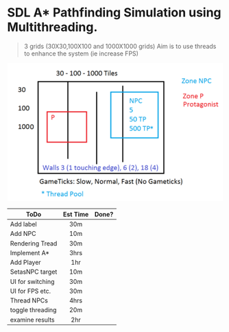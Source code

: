 # SDL A* Pathfinding Simulation using Multithreading.

>3 grids (30X30,100X100 and 1000X1000 grids) 
>Aim is to use threads to enhance the system (ie increase FPS)

![alt text](AIthread.png)

| ToDo            |Est Time  |Done?|  
| -------------   |:--------:|-----|
| Add label       | 30m      |    |
| Add NPC         | 10m      |    | 
| Rendering Tread | 30m      |    |
| Implement A*    | 3hrs     |    | 
| Add Player      | 1hr      |    |
| SetasNPC target | 10m      |    |
| UI for switching| 30m      |    |
| UI for FPS etc. | 30m      |    |
| Thread NPCs     | 4hrs     |    |
| toggle threading| 20m      |    |
| examine results | 2hr      |    |
